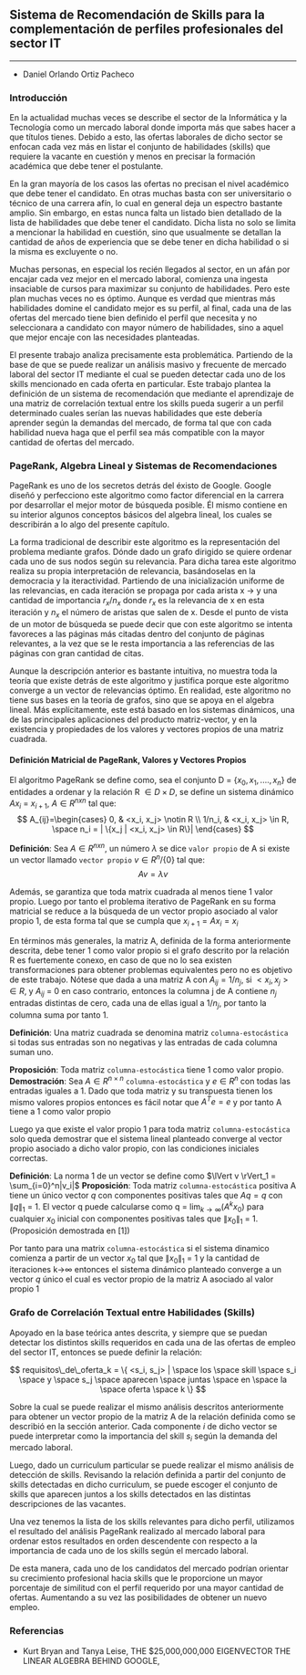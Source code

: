 ## Sistema de Recomendación de Skills para la complementación de perfiles profesionales del sector IT

---

- Daniel Orlando Ortiz Pacheco

### Introducción

En la actualidad muchas veces se describe el sector de la Informática y la Tecnología como un mercado laboral donde importa más que sabes hacer a que títulos tienes. Debido a esto, las ofertas laborales de dicho sector se enfocan cada vez más en listar el conjunto de habilidades (skills) que requiere la vacante en cuestión y menos en precisar la formación académica que debe tener el postulante.

En la gran mayoría de los casos las ofertas no precisan el nivel académico que debe tener el candidato. En otras muchas basta con ser universitario o técnico de una carrera afín, lo cual en general deja un espectro bastante amplio. Sin embargo, en estas nunca falta un listado bien detallado de la lista de habilidades que debe tener el candidato. Dicha lista no solo se limita a mencionar la habilidad en cuestión, sino que usualmente se detallan la cantidad de años de experiencia que se debe tener en dicha habilidad o si la misma es excluyente o no.

Muchas personas, en especial los recién llegados al sector, en un afán por encajar cada vez mejor en el mercado laboral, comienza una ingesta insaciable de cursos para maximizar su conjunto de habilidades. Pero este plan muchas veces no es óptimo. Aunque es verdad que mientras más habilidades domine el candidato mejor es su perfil, al final, cada una de las ofertas del mercado tiene bien definido el perfil que necesita y no seleccionara a candidato con mayor número de habilidades, sino a aquel que mejor encaje con las necesidades planteadas.

El presente trabajo analiza precisamente esta problemática. Partiendo de la base de que se puede realizar un análisis masivo y frecuente de mercado laboral del sector IT mediante el cual se pueden detectar cada uno de los skills mencionado en cada oferta en particular. Este trabajo plantea la definición de un sistema de recomendación que mediante el aprendizaje de una matriz de correlación textual entre los skills pueda sugerir a un perfil determinado cuales serían las nuevas habilidades que este debería aprender según la demandas del mercado, de forma tal que con cada habilidad nueva haga que el perfil sea más compatible con la mayor cantidad de ofertas del mercado.

### PageRank, Algebra Lineal y Sistemas de Recomendaciones

PageRank es uno de los secretos detrás del éxisto de Google. Google diseñó y perfecciono este algoritmo como factor diferencial en la carrera por desarrollar el mejor motor de búsqueda posible. Él mismo contiene en su interior algunos conceptos básicos del algebra lineal, los cuales se describirán a lo algo del presente capítulo.

La forma tradicional de describir este algoritmo es la representación del problema mediante grafos. Dónde dado un grafo dirigido se quiere ordenar cada uno de sus nodos según su relevancia. Para dicha tarea este algoritmo realiza su propia interpretación de relevancia, basándoselas en la democracia y la iteractividad. Partiendo de una inicialización uniforme de las relevancias, en cada iteración se propaga por cada arista x -> y una cantidad de importancia $r_x/n_x$ donde $r_x$ es la relevancia de x en esta iteración y $n_x$ el número de aristas que salen de x. Desde el punto de vista de un motor de búsqueda se puede decir que con este algoritmo se intenta favoreces a las páginas más citadas dentro del conjunto de páginas relevantes, a la vez que se le resta importancia a las referencias de las  páginas con gran cantidad de citas. 

Aunque la descripción anterior es bastante intuitiva, no muestra toda la teoría que existe detrás de este algoritmo y justifica porque este algoritmo converge a un vector de relevancias óptimo. En realidad, este algoritmo no tiene sus bases en la teoría de grafos, sino que se apoya en el algebra lineal. Más explícitamente, este está basado en los sistemas dinámicos, una de las principales aplicaciones del producto matriz-vector, y en la existencia y propiedades de los valores y vectores propios de una matriz cuadrada.

#### Definición Matricial de PageRank, Valores y Vectores Propios

El algoritmo PageRank se define como, sea el conjunto D = {$x_0, x_1, ...., x_n$} de entidades a ordenar y la relación R $\in D\times D$, se define un sistema dinámico $Ax_i$ = $x_{i+1}$, $A \in R^{nxn}$ tal que:
$$
A_{ij}=\begin{cases}
0, & <x_i, x_j> \notin R \\
1/n_i, & <x_i, x_j> \in R, \space n_i  = | \{x_j | <x_i, x_j> \in R\}|
\end{cases}
$$

**Definición**: Sea $A \in R^{nxn}$, un número $\lambda$ se dice `valor propio` de A si existe un vector llamado `vector propio` $v \in R^n / \{0\}$ tal que:
$$
Av = \lambda v
$$

Además, se garantiza que toda matrix cuadrada al menos tiene 1 valor propio. Luego por tanto el problema iterativo de PageRank en su forma matricial se reduce a la búsqueda de un vector propio asociado al valor propio 1, de esta forma tal que se cumpla que $x_{i+1} = Ax_{i} = x_{i}$

En términos más generales, la matriz A, definida de la forma anteriormente descrita, debe tener 1 como valor propio si el grafo descrito por la relación R es fuertemente conexo, en caso de que no lo sea existen transformaciones para obtener problemas equivalentes pero no es objetivo de este trabajo. Nótese que dada a una matriz A con $A_{ij} = 1/n_j$, si $<x_i, x_j> \in R$, y $A_{ij}$ = 0 en caso contrario, entonces la columna j de A contiene $n_j$ entradas distintas de cero, cada una de ellas igual a 1/$n_j$, por tanto la columna suma por tanto 1.

**Definición**: Una matriz cuadrada se denomina matriz `columna-estocástica` si todas sus entradas son no negativas y las entradas de cada columna suman uno.

**Proposición**: Toda matriz `columna-estocástica` tiene 1 como valor propio.
**Demostración**: Sea $A \in R^{n×n}$ `columna-estocástica` y $e \in R^n$ con todas las entradas iguales a 1. Dado que toda matriz y su transpuesta tienen los mismo valores propios entonces es fácil notar que $A^Te = e$ y por tanto A tiene a 1 como valor propio

Luego ya que existe el valor propio 1 para toda matriz `columna-estocástica` solo queda demostrar que el sistema lineal planteado converge al vector propio asociado a dicho valor propio, con las condiciones iniciales correctas.

**Definición**: La norma 1 de un vector se define como $\lVert v  \rVert_1 = \sum_{i=0}^n|v_i|$
**Proposición**: Toda matriz `columna-estocástica` positiva A tiene un único vector $q$ con componentes positivas tales que $Aq = q$ con $\lVert q  \rVert_1$ = 1. El vector q puede calcularse como q = $\lim_{k→∞}(A^kx_0)$ para cualquier $x_0$ inicial con componentes positivas tales que $\lVert x_0  \rVert_1$ = 1. (Proposición demostrada en [1])

Por tanto para una matrix `columna-estocástica` si el sistema dinamico comienza a partir de un vector $x_0$ tal que $\lVert x_0  \rVert_1$ = 1 y la cantidad de iteraciones k→∞ entonces el sistema dinámico planteado converge a un vector $q$ único el cual es vector propio de la matriz A asociado al valor propio 1

### Grafo de Correlación Textual entre Habilidades (Skills)

Apoyado en la base teórica antes descrita, y siempre que se puedan detectar los distintos skills requeridos en cada una de las ofertas de empleo del sector IT, entonces se puede definir la relación:

$$
requisitos\_de\_oferta_k = \{ <s_i, s_j> | \space los \space skill  \space s_i  \space y \space s_j \space aparecen \space juntas \space en \space la \space oferta \space k  \}
$$

Sobre la cual se puede realizar el mismo análisis descritos anteriormente para obtener un vector propio de la matriz A de la relación definida como se describió en la sección anterior. Cada componente $i$ de dicho vector se puede interpretar como la importancia del skill $s_i$ según la demanda del mercado laboral.

Luego, dado un curriculum particular se puede realizar el mismo análisis de detección de skills. Revisando la relación definida a partir del conjunto de skills detectadas en dicho curriculum, se puede escoger el conjunto de skills que aparecen juntos a los skills detectados en las distintas descripciones de las vacantes.

Una vez tenemos la lista de los skills relevantes para dicho perfil, utilizamos el resultado del análisis PageRank realizado al mercado laboral para ordenar estos resultados en orden descendente con respecto a la importancia de cada uno de los skills según el mercado laboral.

De esta manera, cada uno de los candidatos del mercado podrían orientar su crecimiento profesional hacia skills que le proporcione un mayor porcentaje de similitud con el perfil requerido por una mayor cantidad de ofertas. Aumentando a su vez las posibilidades de obtener un nuevo empleo.

### Referencias

- Kurt Bryan and Tanya Leise, THE $25,000,000,000 EIGENVECTOR THE LINEAR ALGEBRA BEHIND GOOGLE,
